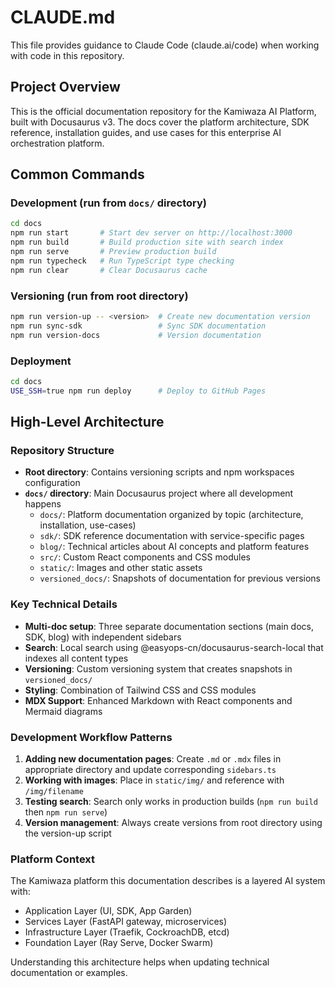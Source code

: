 # CLAUDE.md

This file provides guidance to Claude Code (claude.ai/code) when working with code in this repository.

## Project Overview
This is the official documentation repository for the Kamiwaza AI Platform, built with Docusaurus v3. The docs cover the platform architecture, SDK reference, installation guides, and use cases for this enterprise AI orchestration platform.

## Common Commands

### Development (run from `docs/` directory)
```bash
cd docs
npm run start       # Start dev server on http://localhost:3000
npm run build       # Build production site with search index
npm run serve       # Preview production build
npm run typecheck   # Run TypeScript type checking
npm run clear       # Clear Docusaurus cache
```

### Versioning (run from root directory)
```bash
npm run version-up -- <version>  # Create new documentation version
npm run sync-sdk                 # Sync SDK documentation
npm run version-docs             # Version documentation
```

### Deployment
```bash
cd docs
USE_SSH=true npm run deploy      # Deploy to GitHub Pages
```

## High-Level Architecture

### Repository Structure
- **Root directory**: Contains versioning scripts and npm workspaces configuration
- **`docs/` directory**: Main Docusaurus project where all development happens
  - `docs/`: Platform documentation organized by topic (architecture, installation, use-cases)
  - `sdk/`: SDK reference documentation with service-specific pages
  - `blog/`: Technical articles about AI concepts and platform features
  - `src/`: Custom React components and CSS modules
  - `static/`: Images and other static assets
  - `versioned_docs/`: Snapshots of documentation for previous versions

### Key Technical Details
- **Multi-doc setup**: Three separate documentation sections (main docs, SDK, blog) with independent sidebars
- **Search**: Local search using @easyops-cn/docusaurus-search-local that indexes all content types
- **Versioning**: Custom versioning system that creates snapshots in `versioned_docs/`
- **Styling**: Combination of Tailwind CSS and CSS modules
- **MDX Support**: Enhanced Markdown with React components and Mermaid diagrams

### Development Workflow Patterns
1. **Adding new documentation pages**: Create `.md` or `.mdx` files in appropriate directory and update corresponding `sidebars.ts`
2. **Working with images**: Place in `static/img/` and reference with `/img/filename`
3. **Testing search**: Search only works in production builds (`npm run build` then `npm run serve`)
4. **Version management**: Always create versions from root directory using the version-up script

### Platform Context
The Kamiwaza platform this documentation describes is a layered AI system with:
- Application Layer (UI, SDK, App Garden)
- Services Layer (FastAPI gateway, microservices)
- Infrastructure Layer (Traefik, CockroachDB, etcd)
- Foundation Layer (Ray Serve, Docker Swarm)

Understanding this architecture helps when updating technical documentation or examples.